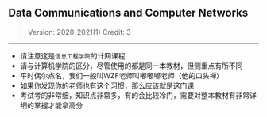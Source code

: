 ## Data Communications and Computer Networks

> Version: 2020-2021(1)
> Credit: 3

----------

- 请注意这是`信息工程学院`的计网课程
- 请与计算机学院的区分，尽管使用的都是同一本教材，但侧重点有所不同
- 平时偶尔点名，我们一般叫WZF老师叫嘟嘟嘟老师（他的口头禅）
- 如果你发现你的老师也有这个习惯，那么应该就是这门课
- 考试考的非常细，知识点非常多，有的会比较冷门，需要对整本教材有非常详细的掌握才能拿高分
